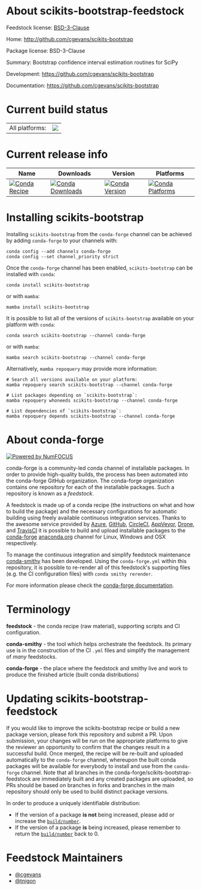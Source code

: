 About scikits-bootstrap-feedstock
=================================

Feedstock license: [BSD-3-Clause](https://github.com/conda-forge/scikits-bootstrap-feedstock/blob/main/LICENSE.txt)

Home: http://github.com/cgevans/scikits-bootstrap

Package license: BSD-3-Clause

Summary: Bootstrap confidence interval estimation routines for SciPy

Development: https://github.com/cgevans/scikits-bootstrap

Documentation: https://github.com/cgevans/scikits-bootstrap

Current build status
====================


<table><tr><td>All platforms:</td>
    <td>
      <a href="https://dev.azure.com/conda-forge/feedstock-builds/_build/latest?definitionId=9134&branchName=main">
        <img src="https://dev.azure.com/conda-forge/feedstock-builds/_apis/build/status/scikits-bootstrap-feedstock?branchName=main">
      </a>
    </td>
  </tr>
</table>

Current release info
====================

| Name | Downloads | Version | Platforms |
| --- | --- | --- | --- |
| [![Conda Recipe](https://img.shields.io/badge/recipe-scikits--bootstrap-green.svg)](https://anaconda.org/conda-forge/scikits-bootstrap) | [![Conda Downloads](https://img.shields.io/conda/dn/conda-forge/scikits-bootstrap.svg)](https://anaconda.org/conda-forge/scikits-bootstrap) | [![Conda Version](https://img.shields.io/conda/vn/conda-forge/scikits-bootstrap.svg)](https://anaconda.org/conda-forge/scikits-bootstrap) | [![Conda Platforms](https://img.shields.io/conda/pn/conda-forge/scikits-bootstrap.svg)](https://anaconda.org/conda-forge/scikits-bootstrap) |

Installing scikits-bootstrap
============================

Installing `scikits-bootstrap` from the `conda-forge` channel can be achieved by adding `conda-forge` to your channels with:

```
conda config --add channels conda-forge
conda config --set channel_priority strict
```

Once the `conda-forge` channel has been enabled, `scikits-bootstrap` can be installed with `conda`:

```
conda install scikits-bootstrap
```

or with `mamba`:

```
mamba install scikits-bootstrap
```

It is possible to list all of the versions of `scikits-bootstrap` available on your platform with `conda`:

```
conda search scikits-bootstrap --channel conda-forge
```

or with `mamba`:

```
mamba search scikits-bootstrap --channel conda-forge
```

Alternatively, `mamba repoquery` may provide more information:

```
# Search all versions available on your platform:
mamba repoquery search scikits-bootstrap --channel conda-forge

# List packages depending on `scikits-bootstrap`:
mamba repoquery whoneeds scikits-bootstrap --channel conda-forge

# List dependencies of `scikits-bootstrap`:
mamba repoquery depends scikits-bootstrap --channel conda-forge
```


About conda-forge
=================

[![Powered by
NumFOCUS](https://img.shields.io/badge/powered%20by-NumFOCUS-orange.svg?style=flat&colorA=E1523D&colorB=007D8A)](https://numfocus.org)

conda-forge is a community-led conda channel of installable packages.
In order to provide high-quality builds, the process has been automated into the
conda-forge GitHub organization. The conda-forge organization contains one repository
for each of the installable packages. Such a repository is known as a *feedstock*.

A feedstock is made up of a conda recipe (the instructions on what and how to build
the package) and the necessary configurations for automatic building using freely
available continuous integration services. Thanks to the awesome service provided by
[Azure](https://azure.microsoft.com/en-us/services/devops/), [GitHub](https://github.com/),
[CircleCI](https://circleci.com/), [AppVeyor](https://www.appveyor.com/),
[Drone](https://cloud.drone.io/welcome), and [TravisCI](https://travis-ci.com/)
it is possible to build and upload installable packages to the
[conda-forge](https://anaconda.org/conda-forge) [anaconda.org](https://anaconda.org/)
channel for Linux, Windows and OSX respectively.

To manage the continuous integration and simplify feedstock maintenance
[conda-smithy](https://github.com/conda-forge/conda-smithy) has been developed.
Using the ``conda-forge.yml`` within this repository, it is possible to re-render all of
this feedstock's supporting files (e.g. the CI configuration files) with ``conda smithy rerender``.

For more information please check the [conda-forge documentation](https://conda-forge.org/docs/).

Terminology
===========

**feedstock** - the conda recipe (raw material), supporting scripts and CI configuration.

**conda-smithy** - the tool which helps orchestrate the feedstock.
                   Its primary use is in the construction of the CI ``.yml`` files
                   and simplify the management of *many* feedstocks.

**conda-forge** - the place where the feedstock and smithy live and work to
                  produce the finished article (built conda distributions)


Updating scikits-bootstrap-feedstock
====================================

If you would like to improve the scikits-bootstrap recipe or build a new
package version, please fork this repository and submit a PR. Upon submission,
your changes will be run on the appropriate platforms to give the reviewer an
opportunity to confirm that the changes result in a successful build. Once
merged, the recipe will be re-built and uploaded automatically to the
`conda-forge` channel, whereupon the built conda packages will be available for
everybody to install and use from the `conda-forge` channel.
Note that all branches in the conda-forge/scikits-bootstrap-feedstock are
immediately built and any created packages are uploaded, so PRs should be based
on branches in forks and branches in the main repository should only be used to
build distinct package versions.

In order to produce a uniquely identifiable distribution:
 * If the version of a package **is not** being increased, please add or increase
   the [``build/number``](https://docs.conda.io/projects/conda-build/en/latest/resources/define-metadata.html#build-number-and-string).
 * If the version of a package **is** being increased, please remember to return
   the [``build/number``](https://docs.conda.io/projects/conda-build/en/latest/resources/define-metadata.html#build-number-and-string)
   back to 0.

Feedstock Maintainers
=====================

* [@cgevans](https://github.com/cgevans/)
* [@tnigon](https://github.com/tnigon/)

